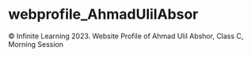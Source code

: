 # webprofile_AhmadUlilAbsor
© Infinite Learning 2023. Website Profile of Ahmad Ulil Abshor, Class C, Morning Session
